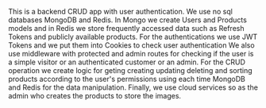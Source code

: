 This is a backend CRUD app with user authentication. We use no sql databases MongoDB and Redis. In Mongo we create Users and Products models and in Redis we store frequently accessed data such as Refresh Tokens and  publicly available products. For the authentications we use JWT Tokens and we put them into Cookies to check user authentication We also use middleware with protected and admin routes for checking if the user is a simple visitor or an authenticated customer or an admin. For the CRUD operation we create logic for geting creating updating deleting and sorting products according to the user's permissions using each time MongoDB and Redis for the data manipulation. Finally, we use cloud services so as the admin who creates the products to store the images.
